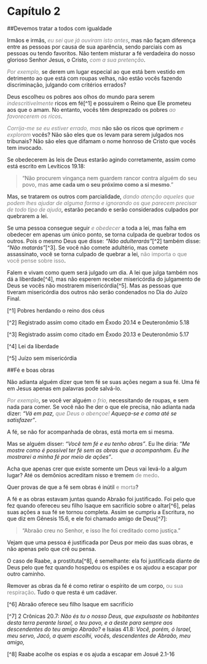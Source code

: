 # Capítulo 2

##Devemos tratar a todos com igualdade

Irmãos e irmãs, _<font color="gray">eu sei que já ouviram isto antes</font>_, mas não façam diferença entre as pessoas por causa de sua aparência, sendo parciais com as pessoas ou tendo favoritos. Não tentem misturar a fé verdadeira do nosso glorioso Senhor Jesus, o Cristo, _<font color="gray">com a sua pretenção</font>_.

_<font color="gray">Por exemplo,</font>_ se derem um lugar especial ao que está bem vestido em detrimento ao que está com roupas velhas, não estão vocês fazendo discriminação, julgando com critérios errados?

Deus escolheu os pobres aos olhos do mundo para serem _<font color="gray">indescritivelmente</font>_ ricos em fé[^1] e possuírem o Reino que Ele prometeu aos que o amam. No entanto, vocês têm desprezado os pobres _<font color="gray">ao favorecerem os ricos</font>_.

_<font color="gray">Corrija-me se eu estiver errado, mas</font>_ não são os ricos que oprimem _<font color="gray">e exploram</font>_ vocês? Não são eles que os levam para serem julgados nos tribunais? Não são eles que difamam o nome honroso de Cristo que vocês tem invocado.

Se obedecerem às leis de Deus estarão agindo corretamente, assim como está escrito em Levíticos 19.18:

> “Não procurem vingança nem guardem rancor contra alguém do seu povo, mas **ame cada um o seu próximo como a si mesmo**.”

Mas, se tratarem os outros com parcialidade, _<font color="gray">dando atenção aqueles que podem lhes ajudar de alguma forma e ignorando os que parecem precisar de todo tipo de ajuda</font>_, estarão pecando e serão considerados culpados por quebrarem a lei.

Se uma pessoa consegue seguir _<font color="gray">e obedecer</font>_ a toda a lei, mas falha em obedecer em apenas um único ponto, se torna culpada de quebrar todos os outros. Pois o mesmo Deus que disse: <cite>“Não adulterarás”</cite>[^2] também disse: <cite>“Não matarás”</cite>[^3]. Se você não comete adultério, mas comete assassinato, você se torna culpado de quebrar a lei, <font color="gray">não importa o que você pense sobre isso</font>.

Falem e vivam como quem será julgado um dia. A lei que julga também nos dá a liberdade[^4], mas não esperem receber misericórdia do julgamento de Deus se vocês não mostrarem misericórdia[^5]. Mas as pessoas que tiveram misericórdia dos outros não serão condenados no Dia do Juízo Final.

[^1] Pobres herdando o reino dos céus

[^2] Registrado assim como citado em Êxodo 20.14 e Deuteronômio 5.18

[^3] Registrado assim como citado em Êxodo 20.13 e Deuteronômio 5.17

[^4] Lei da liberdade

[^5] Juízo sem misericórdia

##Fé e boas obras

Não adianta alguém dizer que tem fé se suas ações negam a sua fé. Uma fé em Jesus apenas em palavras pode salvá-lo.

_<font color="gray">Por exemplo</font>_, se você ver alguém _<font color="gray"> o frio,</font>_ necessitando de roupas, e sem nada para comer. Se você não lhe der o que ele precisa, não adianta nada dizer: _“Vá em paz, <font color="gray">que Deus o abençoe!</font> Aqueça-se e coma até se satisfazer”_.

A fé, se não for acompanhada de obras, está morta em si mesma.

Mas se alguém disser: *“Você tem fé e eu tenho obras”*. Eu lhe diria: *“Me mostre como é possível ter fé sem as obras que a acompanham. Eu lhe mostrarei a minha fé por meio de ações”*.

Acha que apenas crer que existe somente um Deus vai levá-lo a algum lugar? Até os demônios acreditam nisso e tremem <font color="gray">de medo</font>.

Quer provas de que a fé sem obras é inútil <font color="gray"> e morta</font>?

A fé e as obras estavam juntas quando Abraão foi justificado. Foi pelo que fez quando ofereceu seu filho Isaque em sacrifício sobre o altar[^6], pelas suas ações a sua fé se tornou completa. Assim se cumpriu a Escritura, no que diz em Gênesis 15.6, e ele foi chamado amigo de Deus[^7]:

> “Abraão creu no Senhor, e isso lhe foi creditado como justiça.”

Vejam que uma pessoa é justificada por Deus por meio das suas obras, e não apenas pelo que crê ou pensa.

O caso de Raabe, a prostituta[^8], é semelhante: ela foi justificada diante de Deus pelo que fez quando hospedou os espiões e os ajudou a escapar por outro caminho.

Remover as obras da fé é como retirar o espírito de um corpo, <font color="gray">ou sua respiração</font>. Tudo o que resta é um cadáver.

[^6] Abraão oferece seu filho Isaque em sacrifício

[^7] 2 Crônicas 20.7: <cite>Não és tu o nosso Deus, que expulsaste os habitantes desta terra perante Israel, o teu povo, e a deste para sempre aos descendentes do teu amigo Abraão?</cite> e Isaías 41.8: <cite>Você, porém, ó Israel, meu servo, Jacó, a quem escolhi, vocês, descendentes de Abraão, meu amigo,</cite>

[^8] Raabe acolhe os espias e os ajuda a escapar em Josué 2.1-16